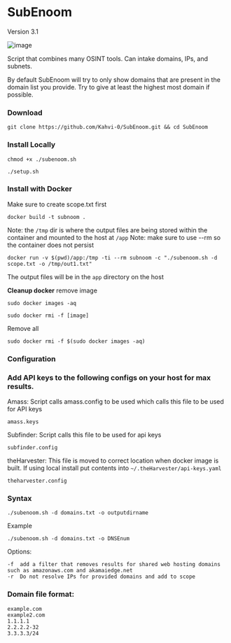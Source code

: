 # SubEnoom
Version 3.1

![image](https://github.com/Kahvi-0/SubEnoom/assets/46513413/5aa80594-aade-4ff9-a603-adda3dc6df2a)


Script that combines many OSINT tools. Can intake domains, IPs, and subnets. 

By default SubEnoom will try to only show domains that are present in the domain list you provide. Try to give at least the highest most domain if possible. 


### Download

```
git clone https://github.com/Kahvi-0/SubEnoom.git && cd SubEnoom
```

### Install Locally

```
chmod +x ./subenoom.sh
```

```
./setup.sh
```

### Install with Docker

Make sure to create scope.txt first

```
docker build -t subnoom .
```

Note: the `/tmp` dir is where the output files are being stored within the container and mounted to the host at `/app`
Note: make sure to use --rm so the container does not persist
```
docker run -v $(pwd)/app:/tmp -ti --rm subnoom -c "./subenoom.sh -d scope.txt -o /tmp/out1.txt"
```

The output files will be in the `app` directory on the host

**Cleanup docker**
remove image

```
sudo docker images -aq
```
```
sudo docker rmi -f [image]
```

Remove all
```
sudo docker rmi -f $(sudo docker images -aq)
```


### Configuration 

### Add API keys to the following configs on your host for max results.

Amass:
Script calls amass.config to be used which calls this file to be used for API keys
```
amass.keys
```

Subfinder:
Script calls this file to be used for api keys
```
subfinder.config
```

theHarvester: 
This file is moved to correct location when docker image is built. If using local install put contents into `~/.theHarvester/api-keys.yaml`
```
theharvester.config
```



### Syntax

```
./subenoom.sh -d domains.txt -o outputdirname
```

Example

```
./subenoom.sh -d domains.txt -o DNSEnum 
```

Options:
```
-f  add a filter that removes results for shared web hosting domains such as amazonaws.com and akamaiedge.net
-r  Do not resolve IPs for provided domains and add to scope 
```

### Domain file format:

```
example.com
example2.com
1.1.1.1
2.2.2.2-32
3.3.3.3/24
```




